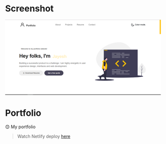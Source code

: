 # Screenshot
![](Docs/screenshot.PNG)

# Portfolio
😊 My portfolio

> Watch Netlify deploy [here](https://app-portfolio.netlify.com/ "Amazing Raman")
